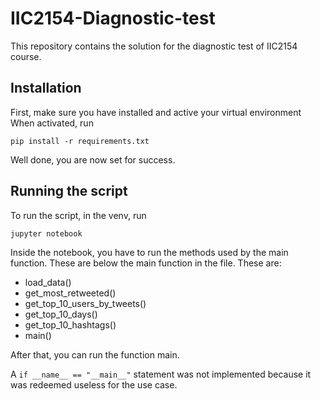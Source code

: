 # IIC2154-Diagnostic-test

This repository contains the solution for the diagnostic test of IIC2154 course.

## Installation

First, make sure you have installed and active your virtual environment
When activated, run
```
pip install -r requirements.txt
```
Well done, you are now set for success.

## Running the script

To run the script, in the venv, run
```
jupyter notebook
```
Inside the notebook, you have to run the methods used by the main function. These are below the main function in the file. These are:

- load_data()
- get_most_retweeted()
- get_top_10_users_by_tweets()
- get_top_10_days()
- get_top_10_hashtags()
- main()

After that, you can run the function main.

A `if __name__ == "__main__"` statement was not implemented because it was redeemed useless for the use case.

